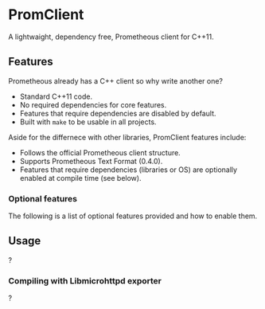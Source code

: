 PromClient
==========
A lightwaight, dependency free, Prometheous client for C++11.


Features
--------
Prometheous already has a C++ client so why write another one?

  * Standard C++11 code.
  * No required dependencies for core features.
  * Features that require dependencies are disabled by default.
  * Built with `make` to be usable in all projects.

Aside for the differnece with other libraries, PromClient features include:

  * Follows the official Prometheous client structure.
  * Supports Prometheous Text Format (0.4.0).
  * Features that require dependencies (libraries or OS) are
    optionally enabled at compile time (see below).

### Optional features
The following is a list of optional features provided and how
to enable them.


Usage
-----
?

### Compiling with Libmicrohttpd exporter
?
